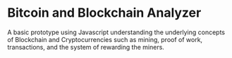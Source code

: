 # Bitcoin and Blockchain Analyzer
A basic prototype using Javascript understanding the underlying concepts of Blockchain and Cryptocurrencies such as mining, proof of work, transactions, and the system of rewarding the miners. 
